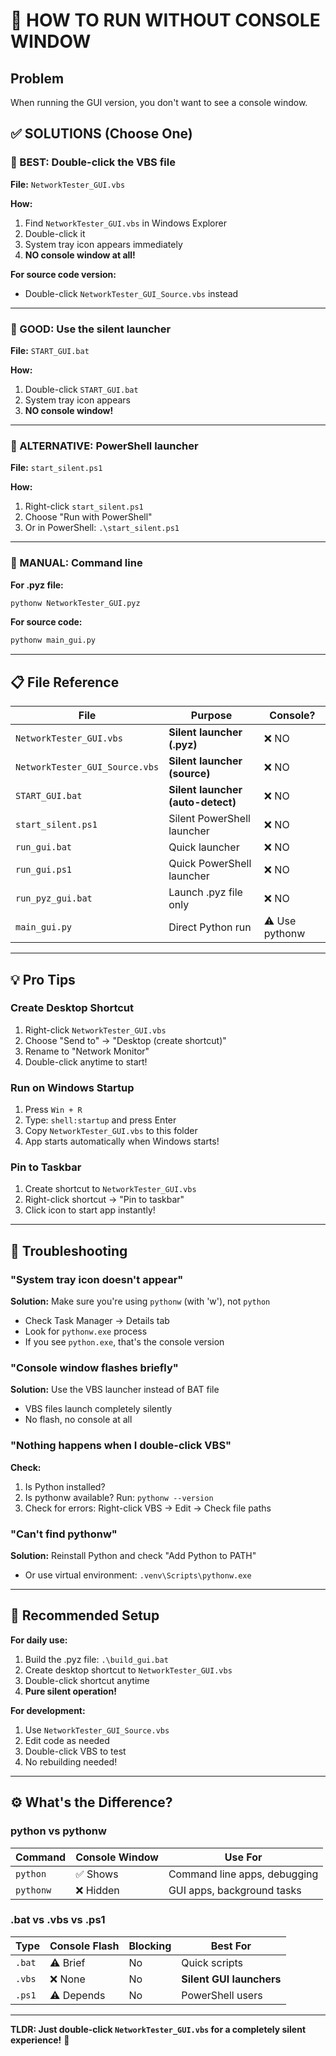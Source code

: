 # 🚀 HOW TO RUN WITHOUT CONSOLE WINDOW

## Problem
When running the GUI version, you don't want to see a console window.

## ✅ SOLUTIONS (Choose One)

### 🥇 BEST: Double-click the VBS file
**File:** `NetworkTester_GUI.vbs`

**How:**
1. Find `NetworkTester_GUI.vbs` in Windows Explorer
2. Double-click it
3. System tray icon appears immediately
4. **NO console window at all!**

**For source code version:**
- Double-click `NetworkTester_GUI_Source.vbs` instead

---

### 🥈 GOOD: Use the silent launcher
**File:** `START_GUI.bat`

**How:**
1. Double-click `START_GUI.bat`
2. System tray icon appears
3. **NO console window!**

---

### 🥉 ALTERNATIVE: PowerShell launcher
**File:** `start_silent.ps1`

**How:**
1. Right-click `start_silent.ps1`
2. Choose "Run with PowerShell"
3. Or in PowerShell: `.\start_silent.ps1`

---

### 🔧 MANUAL: Command line

**For .pyz file:**
```cmd
pythonw NetworkTester_GUI.pyz
```

**For source code:**
```cmd
pythonw main_gui.py
```

---

## 📋 File Reference

| File | Purpose | Console? |
|------|---------|----------|
| `NetworkTester_GUI.vbs` | **Silent launcher (.pyz)** | ❌ NO |
| `NetworkTester_GUI_Source.vbs` | **Silent launcher (source)** | ❌ NO |
| `START_GUI.bat` | **Silent launcher (auto-detect)** | ❌ NO |
| `start_silent.ps1` | Silent PowerShell launcher | ❌ NO |
| `run_gui.bat` | Quick launcher | ❌ NO |
| `run_gui.ps1` | Quick PowerShell launcher | ❌ NO |
| `run_pyz_gui.bat` | Launch .pyz file only | ❌ NO |
| `main_gui.py` | Direct Python run | ⚠️ Use pythonw |

---

## 💡 Pro Tips

### Create Desktop Shortcut
1. Right-click `NetworkTester_GUI.vbs`
2. Choose "Send to" → "Desktop (create shortcut)"
3. Rename to "Network Monitor"
4. Double-click anytime to start!

### Run on Windows Startup
1. Press `Win + R`
2. Type: `shell:startup` and press Enter
3. Copy `NetworkTester_GUI.vbs` to this folder
4. App starts automatically when Windows starts!

### Pin to Taskbar
1. Create shortcut to `NetworkTester_GUI.vbs`
2. Right-click shortcut → "Pin to taskbar"
3. Click icon to start app instantly!

---

## 🐛 Troubleshooting

### "System tray icon doesn't appear"
**Solution:** Make sure you're using `pythonw` (with 'w'), not `python`
- Check Task Manager → Details tab
- Look for `pythonw.exe` process
- If you see `python.exe`, that's the console version

### "Console window flashes briefly"
**Solution:** Use the VBS launcher instead of BAT file
- VBS files launch completely silently
- No flash, no console at all

### "Nothing happens when I double-click VBS"
**Check:**
1. Is Python installed?
2. Is pythonw available? Run: `pythonw --version`
3. Check for errors: Right-click VBS → Edit → Check file paths

### "Can't find pythonw"
**Solution:** Reinstall Python and check "Add Python to PATH"
- Or use virtual environment: `.venv\Scripts\pythonw.exe`

---

## 🎯 Recommended Setup

**For daily use:**
1. Build the .pyz file: `.\build_gui.bat`
2. Create desktop shortcut to `NetworkTester_GUI.vbs`
3. Double-click shortcut anytime
4. **Pure silent operation!**

**For development:**
1. Use `NetworkTester_GUI_Source.vbs`
2. Edit code as needed
3. Double-click VBS to test
4. No rebuilding needed!

---

## ⚙️ What's the Difference?

### python vs pythonw

| Command | Console Window | Use For |
|---------|----------------|---------|
| `python` | ✅ Shows | Command line apps, debugging |
| `pythonw` | ❌ Hidden | GUI apps, background tasks |

### .bat vs .vbs vs .ps1

| Type | Console Flash | Blocking | Best For |
|------|---------------|----------|----------|
| `.bat` | ⚠️ Brief | No | Quick scripts |
| `.vbs` | ❌ None | No | **Silent GUI launchers** |
| `.ps1` | ⚠️ Depends | No | PowerShell users |

---

**TLDR: Just double-click `NetworkTester_GUI.vbs` for a completely silent experience!** 🎉

